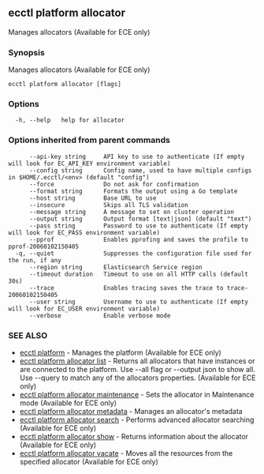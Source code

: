 ## ecctl platform allocator

Manages allocators (Available for ECE only)

### Synopsis

Manages allocators (Available for ECE only)

```
ecctl platform allocator [flags]
```

### Options

```
  -h, --help   help for allocator
```

### Options inherited from parent commands

```
      --api-key string     API key to use to authenticate (If empty will look for EC_API_KEY environment variable)
      --config string      Config name, used to have multiple configs in $HOME/.ecctl/<env> (default "config")
      --force              Do not ask for confirmation
      --format string      Formats the output using a Go template
      --host string        Base URL to use
      --insecure           Skips all TLS validation
      --message string     A message to set on cluster operation
      --output string      Output format [text|json] (default "text")
      --pass string        Password to use to authenticate (If empty will look for EC_PASS environment variable)
      --pprof              Enables pprofing and saves the profile to pprof-20060102150405
  -q, --quiet              Suppresses the configuration file used for the run, if any
      --region string      Elasticsearch Service region
      --timeout duration   Timeout to use on all HTTP calls (default 30s)
      --trace              Enables tracing saves the trace to trace-20060102150405
      --user string        Username to use to authenticate (If empty will look for EC_USER environment variable)
      --verbose            Enable verbose mode
```

### SEE ALSO

* [ecctl platform](ecctl_platform.md)	 - Manages the platform (Available for ECE only)
* [ecctl platform allocator list](ecctl_platform_allocator_list.md)	 - Returns all allocators that have instances or are connected to the platform. Use --all flag or --output json to show all. Use --query to match any of the allocators properties. (Available for ECE only)
* [ecctl platform allocator maintenance](ecctl_platform_allocator_maintenance.md)	 - Sets the allocator in Maintenance mode (Available for ECE only)
* [ecctl platform allocator metadata](ecctl_platform_allocator_metadata.md)	 - Manages an allocator's metadata
* [ecctl platform allocator search](ecctl_platform_allocator_search.md)	 - Performs advanced allocator searching (Available for ECE only)
* [ecctl platform allocator show](ecctl_platform_allocator_show.md)	 - Returns information about the allocator (Available for ECE only)
* [ecctl platform allocator vacate](ecctl_platform_allocator_vacate.md)	 - Moves all the resources from the specified allocator (Available for ECE only)


